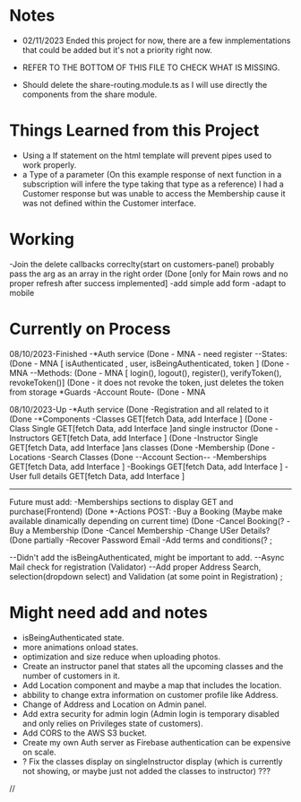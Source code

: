 # Notes

- 02/11/2023 Ended this project for now, there are a few inmplementations that could be added but it's not a priority right now.
- REFER TO THE BOTTOM OF THIS FILE TO CHECK WHAT IS MISSING.

- Should delete the share-routing.module.ts as I will use directly the components from the share module.

# Things Learned from this Project
- Using a If statement on the html template will prevent pipes used to work properly.
- a Type of a parameter (On this example response of next function in a subscription will infere the type taking that type as a reference)
  I had a Customer response but was unable to access the Membership cause it was not defined within the Customer interface.

# Working
-Join the delete callbacks correclty(start on customers-panel) probably pass the arg as an array in the right order (Done
 [only for Main rows and no proper refresh after success implemented]
-add simple add form
-adapt to mobile

# Currently on Process

08/10/2023-Finished
-*Auth service (Done - MNA - need register
--States: (Done - MNA
[ isAuthenticated , user, isBeingAuthenticated, token ] (Done - MNA
--Methods: (Done - MNA
[ login(), logout(), register(), verifyToken(), revokeToken()] (Done - it does not revoke the token, just deletes the token from storage
*Guards -Account Route- (Done - MNA

08/10/2023-Up
-*Auth service (Done
-Registration and all related to it (Done
-*Components
-Classes GET[fetch Data, add Interface ] (Done
-Class Single GET[fetch Data, add Interface ]and single instructor (Done
-Instructors GET[fetch Data, add Interface ] (Done
-Instructor Single GET[fetch Data, add Interface ]ans classes (Done
-Membership (Done
-Locations
-Search Classes (Done
--Account Section--
-Memberships GET[fetch Data, add Interface ]
-Bookings GET[fetch Data, add Interface ]
-User full details GET[fetch Data, add Interface ]

------------

Future must add:
-Memberships sections to display GET and purchase(Frontend) (Done
*-Actions POST:
-Buy a Booking (Maybe make available dinamically depending on current time) (Done
-Cancel Booking(? 
-Buy a Membership (Done
-Cancel Membership
-Change USer Details? (Done partially
-Recover Password Email 
-Add terms and conditions(? 
;

--Didn't add the isBeingAuthenticated, might be important to add.
--Async Mail check for registration (Validator)
--Add proper Address Search, selection(dropdown select) and Validation (at some point in Registration)
;


# Might need add and notes
- isBeingAuthenticated state.
- more animations onload states.
- optimization and size reduce when uploading photos.
- Create an instructor panel that states all the upcoming classes and the number of customers in it.
- Add Location component and maybe a map that includes the location.
- abbility to change extra information on customer profile like Address.
- Change of Address and Location on Admin panel.
- Add extra security for admin login (Admin login is temporary disabled and only relies on Privileges state of customers).
- Add CORS to the AWS S3 bucket.
- Create my own Auth server as Firebase authentication can be expensive on scale.
- ? Fix the classes display on singleInstructor display (which is currently not showing, or maybe just not added the classes to instructor) ???

//
